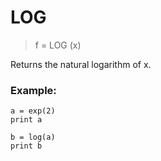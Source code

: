 # LOG

> f = LOG (x)

Returns the natural logarithm of x.

### Example:

```
a = exp(2)
print a

b = log(a)
print b
```
